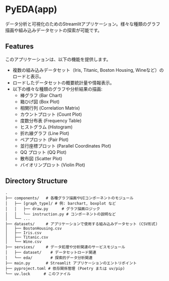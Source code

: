 # PyEDA(app)

データ分析と可視化のためのStreamlitアプリケーション。様々な種類のグラフ描画や組み込みデータセットの探索が可能です。

## Features

このアプリケーションは、以下の機能を提供します。

-   複数の組み込みデータセット（Iris, Titanic, Boston Housing, Wineなど）のロードと表示。
-   ロードしたデータセットの概要統計量や情報表示。
-   以下の様々な種類のグラフや分析結果の描画:
    -   棒グラフ (Bar Chart)
    -   箱ひげ図 (Box Plot)
    -   相関行列 (Correlation Matrix)
    -   カウントプロット (Count Plot)
    -   度数分布表 (Frequency Table)
    -   ヒストグラム (Histogram)
    -   折れ線グラフ (Line Plot)
    -   ペアプロット (Pair Plot)
    -   並行座標プロット (Parallel Coordinates Plot)
    -   QQ プロット (QQ Plot)
    -   散布図 (Scatter Plot)
    -   バイオリンプロット (Violin Plot)

## Directory Structure

```
.
├── components/   # 各種グラフ描画やUIコンポーネントのモジュール
│   ├── [graph_type]/ # 例: barchart, boxplot など
│   │   ├── draw.py      # グラフ描画ロジック
│   │   └── instruction.py # コンポーネントの説明など
│   └── ...
├── datasets/     # アプリケーションで使用する組み込みデータセット (CSV形式)
│   ├── BostonHousing.csv
│   ├── Iris.csv
│   ├── Titanic.csv
│   └── Wine.csv
├── services/     # データ処理や分析関連のサービスモジュール
│   ├── dataset/    # データセットロード関連
│   └── eda/        # 探索的データ分析関連
├── main.py       # Streamlit アプリケーションのエントリポイント
├── pyproject.toml # 依存関係管理 (Poetry または uv/pip)
└── uv.lock      # このファイル
```